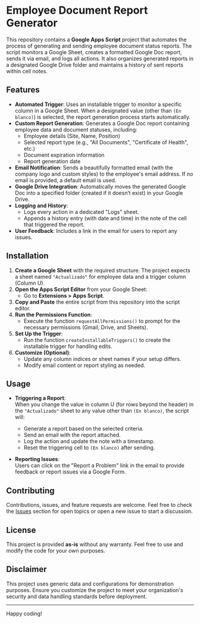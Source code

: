 # Employee Document Report Generator

This repository contains a **Google Apps Script** project that automates the process of generating and sending employee document status reports. The script monitors a Google Sheet, creates a formatted Google Doc report, sends it via email, and logs all actions. It also organizes generated reports in a designated Google Drive folder and maintains a history of sent reports within cell notes.

## Features

- **Automated Trigger**: Uses an installable trigger to monitor a specific column in a Google Sheet. When a designated value (other than `(En blanco)`) is selected, the report generation process starts automatically.
- **Custom Report Generation**: Generates a Google Doc report containing employee data and document statuses, including:
  - Employee details (Site, Name, Position)
  - Selected report type (e.g., "All Documents", "Certificate of Health", etc.)
  - Document expiration information
  - Report generation date
- **Email Notification**: Sends a beautifully formatted email (with the company logo and custom styles) to the employee's email address. If no email is provided, a default email is used.
- **Google Drive Integration**: Automatically moves the generated Google Doc into a specified folder (created if it doesn’t exist) in your Google Drive.
- **Logging and History**:
  - Logs every action in a dedicated "Logs" sheet.
  - Appends a history entry (with date and time) in the note of the cell that triggered the report.
- **User Feedback**: Includes a link in the email for users to report any issues.

## Installation

1. **Create a Google Sheet** with the required structure. The project expects a sheet named `"Actualizado"` for employee data and a trigger column (Column U).
2. **Open the Apps Script Editor** from your Google Sheet:
   - Go to **Extensions > Apps Script**.
3. **Copy and Paste** the entire script from this repository into the script editor.
4. **Run the Permissions Function**:
   - Execute the function `requestAllPermissions()` to prompt for the necessary permissions (Gmail, Drive, and Sheets).
5. **Set Up the Trigger**:
   - Run the function `createInstallableTriggers()` to create the installable trigger for handling edits.
6. **Customize (Optional)**:
   - Update any column indices or sheet names if your setup differs.
   - Modify email content or report styling as needed.

## Usage

- **Triggering a Report**:  
  When you change the value in column U (for rows beyond the header) in the `"Actualizado"` sheet to any value other than `(En blanco)`, the script will:
  - Generate a report based on the selected criteria.
  - Send an email with the report attached.
  - Log the action and update the note with a timestamp.
  - Reset the triggering cell to `(En blanco)` after sending.
  
- **Reporting Issues**:  
  Users can click on the "Report a Problem" link in the email to provide feedback or report issues via a Google Form.

## Contributing

Contributions, issues, and feature requests are welcome. Feel free to check the [Issues](https://github.com/) section for open topics or open a new issue to start a discussion.

## License

This project is provided **as-is** without any warranty. Feel free to use and modify the code for your own purposes.  

## Disclaimer

This project uses generic data and configurations for demonstration purposes. Ensure you customize the project to meet your organization's security and data handling standards before deployment.

---

Happy coding!
